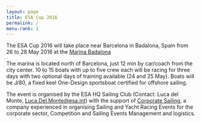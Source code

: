 ```yaml
---
layout: page
title: ESA Cup 2016
permalink: /
menu-rank: 1
---
```


The ESA Cup 2016 will take place near Barcelona in Badalona, Spain from 26 to 28
May 2016 at the [Marina Badalona](http://www.marinabadalona-sa.es/)

The marina is located north of Barcelona, just 12 min by car/coach from the city
center. 10 to 15 boats with up to five crew each will be racing for three days
with two optional days of training available (24 and 25 May). Boats will be
J/80, a fixed keel One-Design sportsboat certified for offshore sailing.

The event is organised by the ESA HQ Sailing Club (Contact: Luca del Monte,
<Luca.Del.Monte@esa.int>) with the support of [Corporate
Sailing](http://www.corporate-sailing.es/english_index.htm), a company
experienced in organising Sailing and Yacht Racing Events for the corporate
sector, Competition and Sailing Events Management and logistics. 

